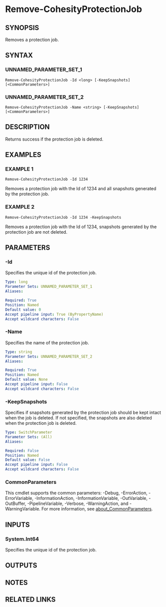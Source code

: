 # Remove-CohesityProtectionJob

## SYNOPSIS
Removes a protection job.

## SYNTAX

### UNNAMED_PARAMETER_SET_1
```
Remove-CohesityProtectionJob -Id <long> [-KeepSnapshots] [<CommonParameters>]
```

### UNNAMED_PARAMETER_SET_2
```
Remove-CohesityProtectionJob -Name <string> [-KeepSnapshots] [<CommonParameters>]
```

## DESCRIPTION
Returns success if the protection job is deleted.

## EXAMPLES

### EXAMPLE 1
```
Remove-CohesityProtectionJob -Id 1234
```

Removes a protection job with the Id of 1234 and all snapshots generated by the protection job.

### EXAMPLE 2
```
Remove-CohesityProtectionJob -Id 1234 -KeepSnapshots
```

Removes a protection job with the Id of 1234, snapshots generated by the protection job are not deleted.

## PARAMETERS

### -Id
Specifies the unique id of the protection job.

```yaml
Type: long
Parameter Sets: UNNAMED_PARAMETER_SET_1
Aliases:

Required: True
Position: Named
Default value: 0
Accept pipeline input: True (ByPropertyName)
Accept wildcard characters: False
```

### -Name
Specifies the name of the protection job.

```yaml
Type: string
Parameter Sets: UNNAMED_PARAMETER_SET_2
Aliases:

Required: True
Position: Named
Default value: None
Accept pipeline input: False
Accept wildcard characters: False
```

### -KeepSnapshots
Specifies if snapshots generated by the protection job should be kept intact when the job is deleted.
If not specified, the snapshots are also deleted when the protection job is deleted.

```yaml
Type: SwitchParameter
Parameter Sets: (All)
Aliases:

Required: False
Position: Named
Default value: False
Accept pipeline input: False
Accept wildcard characters: False
```

### CommonParameters
This cmdlet supports the common parameters: -Debug, -ErrorAction, -ErrorVariable, -InformationAction, -InformationVariable, -OutVariable, -OutBuffer, -PipelineVariable, -Verbose, -WarningAction, and -WarningVariable. For more information, see [about_CommonParameters](http://go.microsoft.com/fwlink/?LinkID=113216).

## INPUTS

### System.Int64
Specifies the unique id of the protection job.

## OUTPUTS

## NOTES

## RELATED LINKS

